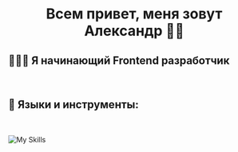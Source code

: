 <h1 align="center">Всем привет, меня зовут Александр 👋🏻</h1>

## 👨🏻‍💻 Я начинающий Frontend разработчик

<br>

## 🧰 Языки и инструменты:
<br>

![My Skills](https://skillicons.dev/icons?i=js,html,css,gulp,nodejs,sass)


